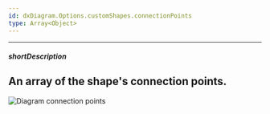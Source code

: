 ```yaml
---
id: dxDiagram.Options.customShapes.connectionPoints
type: Array<Object>
---
```

---
##### shortDescription
An array of the shape's connection points.
---
![Diagram connection points](Content/images/doc/19_2/diagram/connection-points.png)